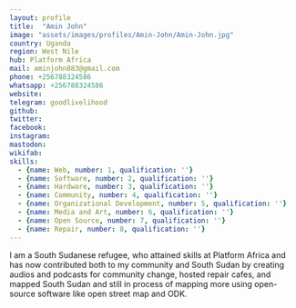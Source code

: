 ```yaml
---
layout: profile
title:  "Amin John"
image: "assets/images/profiles/Amin-John/Amin-John.jpg"
country: Uganda
region: West Nile
hub: Platform Africa
mail: aminjohn883@gmail.com
phone: +256788324586
whatsapp: +256788324586
website: 
telegram: goodlivelihood
github: 
twitter: 
facebook: 
instagram: 
mastodon: 
wikifab:
skills:
  - {name: Web, number: 1, qualification: ''}
  - {name: Software, number: 2, qualification: ''}
  - {name: Hardware, number: 3, qualification: ''}
  - {name: Community, number: 4, qualification: ''}
  - {name: Organizational Development, number: 5, qualification: ''}
  - {name: Media and Art, number: 6, qualification: ''}
  - {name: Open Source, number: 7, qualification: ''}
  - {name: Repair, number: 8, qualification: ''}
---
```

I am a South Sudanese refugee, who attained skills at Platform Africa and has now contributed both to my community and South Sudan by creating audios and podcasts for community change, hosted repair cafes, and mapped South Sudan and still in process of mapping more using open-source software like open street map and ODK.